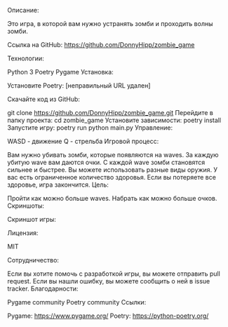 Описание:

Это игра, в которой вам нужно устранять зомби и проходить волны зомби.

Ссылка на GitHub: https://github.com/DonnyHipp/zombie_game

Технологии:

Python 3
Poetry
Pygame
Установка:

Установите Poetry: [неправильный URL удален]

Скачайте код из GitHub:

git clone https://github.com/DonnyHipp/zombie_game.git
Перейдите в папку проекта:
cd zombie_game
Установите зависимости:
poetry install
Запустите игру:
poetry run python main.py
Управление:

WASD - движение
Q - стрельба
Игровой процесс:

Вам нужно убивать зомби, которые появляются на waves.
За каждую убитую wave вам даются очки.
С каждой wave зомби становятся сильнее и быстрее.
Вы можете использовать разные виды оружия.
У вас есть ограниченное количество здоровья.
Если вы потеряете все здоровье, игра закончится.
Цель:

Пройти как можно больше waves.
Набрать как можно больше очков.
Скриншоты:

Скриншот игры: 



Лицензия:

MIT

Сотрудничество:

Если вы хотите помочь с разработкой игры, вы можете отправить pull request.
Если вы нашли ошибку, вы можете сообщить о ней в issue tracker.
Благодарности:

Pygame community
Poetry community
Ссылки:

Pygame: https://www.pygame.org/
Poetry: https://python-poetry.org/
